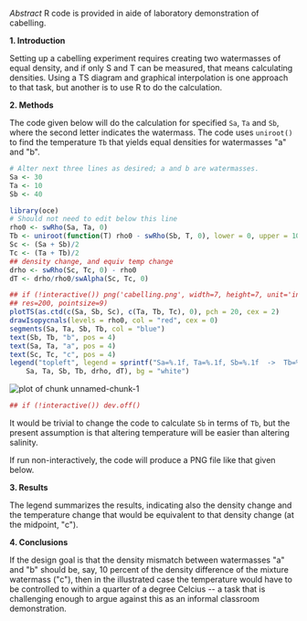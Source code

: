 *Abstract* R code is provided in aide of laboratory demonstration of
cabelling.

**1. Introduction**

Setting up a cabelling experiment requires creating two watermasses of equal
density, and if only S and T can be measured, that means calculating densities.
Using a TS diagram and graphical interpolation is one approach to that task,
but another is to use R to do the calculation.

**2. Methods**

The code given below will do the calculation for specified ``Sa``, ``Ta`` and
``Sb``, where the second letter indicates the watermass.  The code uses
``uniroot()`` to find the temperature ``Tb`` that yields equal densities for
watermasses "a" and "b".  


```r
# Alter next three lines as desired; a and b are watermasses.
Sa <- 30
Ta <- 10
Sb <- 40

library(oce)
# Should not need to edit below this line
rho0 <- swRho(Sa, Ta, 0)
Tb <- uniroot(function(T) rho0 - swRho(Sb, T, 0), lower = 0, upper = 100)$root
Sc <- (Sa + Sb)/2
Tc <- (Ta + Tb)/2
## density change, and equiv temp change
drho <- swRho(Sc, Tc, 0) - rho0
dT <- drho/rho0/swAlpha(Sc, Tc, 0)

## if (!interactive()) png('cabelling.png', width=7, height=7, unit='in',
## res=200, pointsize=9)
plotTS(as.ctd(c(Sa, Sb, Sc), c(Ta, Tb, Tc), 0), pch = 20, cex = 2)
drawIsopycnals(levels = rho0, col = "red", cex = 0)
segments(Sa, Ta, Sb, Tb, col = "blue")
text(Sb, Tb, "b", pos = 4)
text(Sa, Ta, "a", pos = 4)
text(Sc, Tc, "c", pos = 4)
legend("topleft", legend = sprintf("Sa=%.1f, Ta=%.1f, Sb=%.1f  ->  Tb=%.1f, drho=%.2f, dT=%.2f", 
    Sa, Ta, Sb, Tb, drho, dT), bg = "white")
```

![plot of chunk unnamed-chunk-1](figure/unnamed-chunk-1.png) 

```r
## if (!interactive()) dev.off()
```



It would be trivial to change the code to calculate ``Sb`` in terms of ``Tb``,
but the present assumption is that altering temperature will be easier than
altering salinity.

If run non-interactively, the code will produce a PNG file like that given
below.

**3. Results**

The legend summarizes the results, indicating also the density change and the
temperature change that would be equivalent to that density change (at the
midpoint, "c").

**4. Conclusions**

If the design goal is that the density mismatch between watermasses "a" and "b"
should be, say, 10 percent of the density difference of the mixture watermass
("c"), then in the illustrated case the temperature would have to be controlled
to within a quarter of a degree Celcius -- a task that is challenging enough to
argue against this as an informal classroom demonstration.

